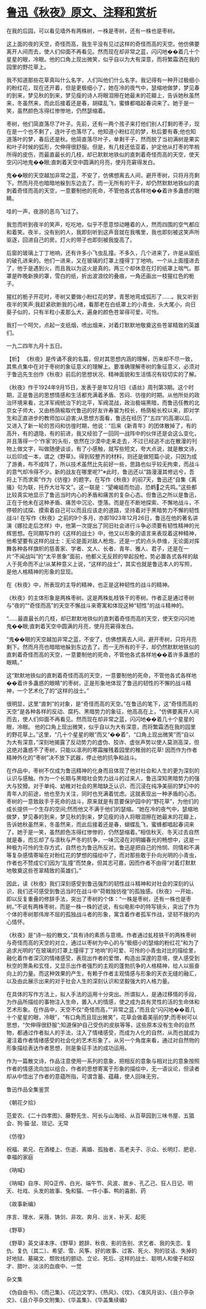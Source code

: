 # [鲁迅《秋夜》原文、注释和赏析](https://www.vrrw.net/wx/9386.html)

在我的后园，可以看见墙外有两株树，一株是枣树，还有一株也是枣树。

这上面的夜的天空，奇怪而高，我生平没有见过这样的奇怪而高的天空。他仿佛要离开人间而去，使人们仰面不再看见。然而现在却非常之蓝，闪闪地��着几十个星星的眼，冷眼。他的口角上现出微笑，似乎自以为大有深意，而将繁霜洒在我的园里的野花草上。

我不知道那些花草真叫什么名字，人们叫他们什么名字。我记得有一种开过极细小的粉红花，现在还开着，但是更极细小了，她在冷的夜气中，瑟缩地做梦，梦见春的到来，梦见秋的到来，梦见瘦的诗人将眼泪擦在她最末的花瓣上，告诉她秋虽然来，冬虽然来，而此后接着还是春，胡碟乱飞，蜜蜂都唱起春词来了。她于是一笑，虽然颜色冻得红惨惨地，仍然瑟缩着。

枣树，他们简直落尽了叶子。先前，还有一两个孩子来打他们别人打剩的枣子，现在是一个也不剩了，连叶子也落尽了。他知道小粉红花的梦，秋后要有春;他也知道落叶的梦，春后还是秋。他简直落尽叶子，单剩干子，然而脱了当初满树是果实和叶子时候的弧形，欠伸得很舒服。但是，有几枝还低亚着，护定他从打枣的竿梢所得的皮伤，而最直最长的几枝，却已默默地铁似的直刺着奇怪而高的天空，使天空闪闪地鬼��眼;直刺着天空中圆满的月亮，使月亮窘得发白。

鬼��眼的天空越加非常之蓝，不安了，仿佛想离去人间，避开枣树，只将月亮剩下。然而月亮也暗暗地躲到东边去了。而一无所有的干子，却仍然默默地铁似的直刺着奇怪而高的天空，一意要制他的死命，不管他各式各样地��着许多蛊惑的眼睛。

哇的一声，夜游的恶鸟飞过了。

我忽而听到夜半的笑声，吃吃地，似乎不愿意惊动睡着的人，然而四围的空气都应和着笑。夜半，没有别的人，我即刻听到这声音就在我嘴里，我也即刻被这笑声所驱逐，回进自己的房。灯火的带子也即刻被我旋高了。

后窗的玻璃上丁丁地响，还有许多小飞虫乱撞。不多久，几个进来了，许是从窗纸的破孔进来的。他们一进来，又在玻璃的灯罩上撞得丁丁地响。一个从上面撞进去了，他于是遇到火，而且我以为这火是真的。两三个却休息在灯的纸罩上喘气。那罩是昨晚新换的罩，雪白的纸，折出波浪纹的叠痕，一角还画出一枝猩红色的栀子。

猩红的栀子开花时，枣树又要做小粉红花的梦，青葱地弯成弧形了……。我又听到夜半的笑声;我赶紧砍断我的心绪，看那老在白纸罩上的小青虫，头大尾小，向日葵子似的，只有半粒小麦那么大，遍身的颜色苍翠得可爱，可怜。

我打一个呵欠，点起一支纸烟，喷出烟来，对着灯默默地敬奠这些苍翠精致的英雄们。

一九二四年九月十五日。



【析】 《秋夜》是传诵不衰的名篇，但对其思想内涵的理解，历来却不尽一致，其焦点集中在对于枣树的象征意义的理解上。要准确理解枣树的象征意义，必须对于鲁迅先生创作《秋夜》前后的思想状况、精神面貌和生活情况有较切实的了解。

《秋夜》作于1924年9月15日，发表于是年12月1日《语丝》周刊第3期。这个时期，正是鲁迅的思想情感和生活都充满着矛盾、苦闷、彷徨的时期。从他所处的政治环境来看，北洋军阀统治下的北平，军阀混战，政治极端黑暗，而鲁迅任教的北京女子师大，又由杨荫榆取代鲁迅的好友许寿裳为校长，杨荫榆长校以来，即对学生和正直进步的教师加以迫害;从思想方面看，鲁迅在经历了“五四”的高潮以后，又进入了新一轮的苦闷和彷徨时期，他说：“后来《新青年》的团体散掉了，有的高升，有的退隐，有的前进，我又经验了一回同一战阵中的伙伴还是会这么变化，并且落得一个‘作家’的头衔，依然在沙漠中走来走去，不过已经逃不出在散漫的刊物上做文字，叫做随便谈谈，有了小感触，就写些短文，夸大点说，就是散文诗，以后印成一本，谓之《野草》。得到较整齐的材料，则还是做短篇小说，只因为成了游勇，布不成阵了，所以技术虽然比先前好一些，思路也似乎较无拘束，而战斗的意气却冷得不少。新的战友在哪里呢?”※此时，鲁迅还以“路漫漫其修远兮，吾将上下而求索”作为《彷徨》的题字。在写作《秋夜》的前7天，鲁迅还“自集《离骚》句为联，托乔大壮写文”。这一联是：“望崦嵫而勿迫，恐鹈之先鸣。”这些都比较真实地显示了鲁迅当时内心的矛盾和痛苦的复杂心态。但鲁迅之所以是鲁迅，正在于他未在这种矛盾、痛苦中沉沦、堕落。而是在不断地探索、不懈地战斗，不停顿的试探、摸索着自己可以而且应该走的道路，坚持着对于黑暗势力不懈的韧性战斗! 在写作《秋夜》之前的9个多月，亦即1923年12月26日，鲁迅在他的著名讲演《娜拉走后怎样》中，他第一次提出了同旧社会进行斗争必须要有韧性精神的光辉思想。在同期写作的《这样的战士》中，他又以形象的语言来表现着这种精神，他希望要有这样的战士：无论是面对敌人枪炮，还是一式的点头恭维，无论面对挥舞各种各样旗帜的慈善家、学者、文人、长者、青年、雅人、君子，还是在一片“不闻战叫”的“太平景象”面前，他都义无反顾的举起投枪，势必置各式各样的敌人于死命而不止!从某种意义上说，“这样的战士”，其实也就是鲁迅本人的写照，是他人格精神的形象的显现。

在《秋夜》中，所表现的主导的精神，也正是这种韧性的战斗的精神。

《秋夜》的主体形象是两株枣树。这是两株虬枝铁干的枣树。作者正是通过枣树与“夜的”“奇怪而高”的天空不懈战斗来寄寓和体现这种“韧性”的战斗精神的。

“……最直最长的几枝，却已默默地铁似的直刺着奇怪而高的天空，使天空闪闪地鬼��眼;直刺着天空中圆满的月亮，使月亮窘得发白。

“鬼��眼的天空越加非常之蓝，不安了，仿佛想离去人间，避开枣树，只将月亮剩下。然而月亮也暗暗地躲到东边去了。而一无所有的干子，却仍然默默地铁似的直刺着奇怪而高的天空，一意要制他的死命，不管他各式各样地��着许多蛊惑的眼睛。”

这“默默地铁似的直刺着奇怪而高的天空，一意要制他的死命，不管他各式各样地��着许多蛊惑的眼睛”的枣树，正是形象地体现了鲁迅的韧性的不懈的战斗精神，一个艺术化了的“这样的战士。”

很明显，这里“直刺”的对象，是“奇怪而高的天空。”在鲁迅的笔下，这“奇怪而高的天空”是各种各样的反动、腐朽、黑暗势力的象征，他高高在上，“仿佛要离开人间而去，使人们仰面不再看见。然而现在却非常之蓝，闪闪地��着几十个星星的眼，冷眼。 他的口角上现出微笑，似乎自以为大有深意，而将繁霜洒在我的园里的野花草上。”这里，“几十个星星的眼”而又“��着”，“口角上现出微笑”而“自以为大有深意，”深刻地揭露了反动势力的虚伪、狡诈、虚张声势以使人莫测高深，但这绝对蛊惑不了枣树，只能以凛冽的寒霜摧残着园里的稚弱的花草! 因而作为作者精神外化的“枣树”决不放下武器，停止他的抗争和战斗。

在作品中，枣树不仅成为鲁迅精神的化身而且体现了他对社会和人生的更为深刻的认识与感触。作为一个长期与黑暗社会势力战斗的过来人，鲁迅深知黑暗势力的强大与狡猾。对于单纯、幼稚对社会的黑暗缺乏认识、而沉浸在纯净美丽的梦幻中的青年人的前途，他也至为关注，同时也充满着忧虑。这就表现出一种矛盾的心态。枣树的一意致敌手于死命的战斗，原来就是有意要保护园中的“野花草”，为他们的成长提供一个生存的空间;然而他又不满于他们的瑟缩。“她在冷的夜气中，瑟缩地做梦，梦见春的到来，梦见秋的到来，梦见瘦的诗人将眼泪擦在她最末的花瓣上，告诉她秋虽然来，冬虽然来，而此后接着还是春，蝴蝶乱飞，蜜蜂都唱起春词来了。她于是一笑，虽然颜色冻得红惨惨的，仍然瑟缩着。”相信秋天、冬天过去自然就是春，而忘却了与凛秋与严冬的抗争，一味沉浸在对明媚春光的畅想中，这是一种极为可怜的生存方式，自然也为鲁迅所反对。鲁迅是把自己的怜悯、同情和不满等复杂感情寄喻在对粉红花的梦想的描绘中了，而对那些敢于扑向光明的小青虫，作者也不赞成它们因为“乱撞”而焚身。但其志可嘉，因而作者不由得“对着灯默默地敬奠这些苍翠精致的英雄们。”

因此，读《秋夜》我们深刻感受到鲁迅强烈的韧性战斗精神和对社会的深刻的认识，我们还可感受到鲁迅当时在战斗中“荷戟独彷徨”的孤独感。《秋夜》一开始，即以反复重叠的修辞手法，突出了枣树的个体：“一株是枣树，还有一株也是枣树。”不说有两株枣树，而是一株一株的述说，有似电影中的特写镜头，突出了作为个体的枣树那伟岸不屈的孤独战斗者的形象，寓含着作者孤军作战，坚韧不拨的内心情怀。

《秋夜》是“诗一般的散文，”具有诗的素质与意境。作者通过虬枝铁干的两株枣树与奇怪而高的天空的对立，通过以枣树为中心的与“极细小的瑟缩的粉红花”和为了追求光明的“在玻璃的灯罩上撞得丁丁地响”的可爱、可怜的小青虫对比的描绘里，融化着作者深沉的情绪感受，表现出作者的爱憎，构造出深邃的意境，使人感受到秋空的萧条和玄怪，又显示出作者强烈的主观的蓬勃抗争的人格精神，给人以振奋向上的力量。而这种效果的产生，有赖于作者主观情感与形象的天衣无缝的融汇，以及由此展示出来的对于社会人生的深刻认识和坚毅强大的人格力量。

在具体的写作方法上，拟人手法的运用十分突出。所谓拟人，是通过移情的手段，为作品所描绘的事物注入生命，置入人的情感，使之成为具有灵性的活的生命体和艺术形象。在作品中，天空不仅“奇怪而高，”“非常之蓝，”而且会“闪闪地��着几十个星星的眼，冷眼”，“有口角而且现出微笑”，花草会做着美丽的梦;而枣树可以思想，“欠伸得很舒服”;知道保护自己受伤的皮肤等等，这些原本没有生命的自然物，都通过作者拟人的手法，注入了情绪感受，而成为人化的自然，从而也就成为灌注着作者情绪感受的社会化的艺术形象了。从另一个角度来看，通过对自然物的形象描绘表达作者思想，则是象征手法的成功运用。

作为一篇散文诗，作品注意使用一系列的意象，把相反的意象与相对比的意象按照作者的情感流向加以组合，作者的思想寄寓于形象的描绘中，无一语议论，但读者却从中悟出了作者的意蕴所指，可谓含蓄、蕴藉，使人回味无穷。

鲁迅作品全集鉴赏

《朝花夕拾》

范爱农、《二十四孝图》、藤野先生、阿长与山海经、从百草园到三味书屋、五猖会、狗·猫·鼠、琐记、无常

《仿徨》

祝福、弟兄、在酒楼上、伤逝、离婚、孤独者、高老夫子、示众、长明灯、肥皂、幸福的家庭

《呐喊》

《呐喊》自序、阿Q正传、白光、端午节、风波、故乡、孔乙己、狂人日记、明天、社戏、头发的故事、兔和猫、一件小事、鸭的喜剧、药

《故事新编》

序言、理水、采薇、铸剑、非攻、奔月、出关、补天、起死

《野草》

《野草》英文译本序、《野草》题辞、秋夜、影的告别、求乞者、我的失恋、复仇、复仇〔其二〕、希望、雪、风筝、好的故事、过客、死火、狗的驳诘、失掉的好地狱、墓碣文、颓败线的颤动、立论、死后、这样的战士、聪明人和傻子和奴才、腊叶、淡淡的血痕中、一觉

杂文集

《伪自由书》、《而己集》、《花边文学》、《热风》、《坟》、《准风月谈》、《且介亭杂文》、《且介亭杂文附集》、《华盖集》、《华盖集续编》

